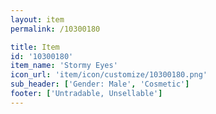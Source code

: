 ```yaml
---
layout: item
permalink: /10300180

title: Item
id: '10300180'
item_name: 'Stormy Eyes'
icon_url: 'item/icon/customize/10300180.png'
sub_header: ['Gender: Male', 'Cosmetic']
footer: ['Untradable, Unsellable']
---
```

